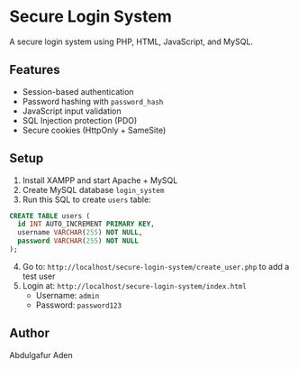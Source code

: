 # Secure Login System

A secure login system using PHP, HTML, JavaScript, and MySQL.

## Features
- Session-based authentication
- Password hashing with `password_hash`
- JavaScript input validation
- SQL Injection protection (PDO)
- Secure cookies (HttpOnly + SameSite)

## Setup
1. Install XAMPP and start Apache + MySQL
2. Create MySQL database `login_system`
3. Run this SQL to create `users` table:

```sql
CREATE TABLE users (
  id INT AUTO_INCREMENT PRIMARY KEY,
  username VARCHAR(255) NOT NULL,
  password VARCHAR(255) NOT NULL
);
```

4. Go to: `http://localhost/secure-login-system/create_user.php` to add a test user
5. Login at: `http://localhost/secure-login-system/index.html`
   - Username: `admin`
   - Password: `password123`

## Author
Abdulgafur Aden
